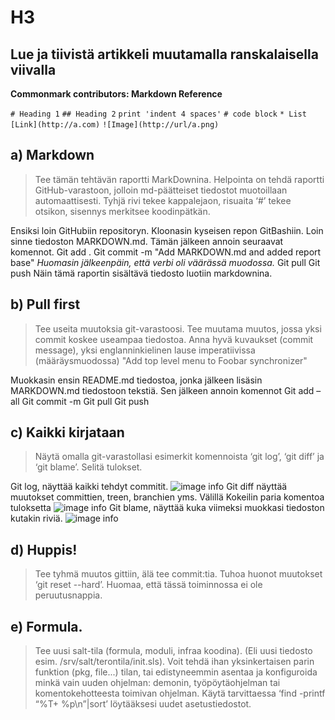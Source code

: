 # H3

## Lue ja tiivistä artikkeli muutamalla ranskalaisella viivalla

**Commonmark contributors: Markdown Reference** 

`# Heading 1`
`## Heading 2`
`print 'indent 4 spaces'`
`# code block`
`* List`
`[Link](http://a.com)`
`![Image](http://url/a.png)`


## a) Markdown

> Tee tämän tehtävän raportti MarkDownina. 
> Helpointa on tehdä raportti GitHub-varastoon, jolloin md-päätteiset tiedostot muotoillaan automaattisesti. 
> Tyhjä rivi tekee kappalejaon, risuaita ‘#’ tekee otsikon, sisennys merkitsee koodinpätkän.

Ensiksi loin GitHubiin repositoryn. Kloonasin kyseisen repon GitBashiin. Loin sinne tiedoston MARKDOWN.md. Tämän jälkeen annoin seuraavat komennot. 
Git add .
Git commit -m "Add MARKDOWN.md and added report base"
*Huomasin jälkeenpäin, että verbi oli väärässä muodossa.*
Git pull
Git push
Näin tämä raportin sisältävä tiedosto luotiin markdownina.

## b) Pull first

>Tee useita muutoksia git-varastoosi. 
>Tee muutama muutos, jossa yksi commit koskee useampaa tiedostoa. 
>Anna hyvä kuvaukset (commit message), yksi englanninkielinen lause imperatiivissa (määräysmuodossa) 
>"Add top level menu to Foobar synchronizer"

Muokkasin ensin README.md tiedostoa, jonka jälkeen lisäsin MARKDOWN.md tiedostoon tekstiä. Sen jälkeen annoin komennot
Git add –all
Git commit -m
Git pull
Git push


## c) Kaikki kirjataan

>Näytä omalla git-varastollasi esimerkit komennoista ‘git log’, ‘git diff’ ja ‘git blame’. Selitä tulokset.


Git log, näyttää kaikki tehdyt commitit.
![image info](./h3/SCs/1.png)
Git diff näyttää muutokset committien, treen, branchien yms. Välillä
Kokeilin paria komentoa tuloksetta
![image info](./h3/SCs/2.png)
Git blame, näyttää kuka viimeksi muokkasi tiedoston kutakin riviä.
![image info](./h3/SCs/3.png)

## d) Huppis! 

>Tee tyhmä muutos gittiin, älä tee commit:tia. 
>Tuhoa huonot muutokset ‘git reset --hard’. Huomaa, että tässä toiminnossa ei ole peruutusnappia.

## e) Formula. 

>Tee uusi salt-tila (formula, moduli, infraa koodina). 
>(Eli uusi tiedosto esim. /srv/salt/terontila/init.sls). 
>Voit tehdä ihan yksinkertaisen parin funktion (pkg, file...) tilan, tai edistyneemmin 
>asentaa ja konfiguroida minkä vain uuden ohjelman: demonin, työpöytäohjelman tai komentokehotteesta toimivan ohjelman. 
>Käytä tarvittaessa ‘find -printf “%T+ %p\n”|sort’ löytääksesi uudet asetustiedostot.
